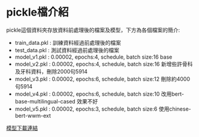 # pickle檔介紹
pickle這個資料夾存放資料前處理後的檔案及模型，下方為各個檔案的簡介:
* train_data.pkl : 訓練資料經過前處理後的檔案
* test_data.pkl : 測試資料經過前處理後的檔案
* model_v1.pkl : 0.00002, epochs:4, schedule, batch size:16  base
* model_v2.pkl : 0.00002, epochs:4, schedule, batch size:16  新增些許骨科及牙科資料，刪除2000句5914
* model_v3.pkl : 0.00002, epochs:6, schedule, batch size:12  刪除約4000句5914
* model_v4.pkl : 0.00002, epochs:6, schedule, batch size:10  改用bert-base-multilingual-cased 效果不好
* model_v5.pkl : 0.00002, epochs:3, schedule, batch size:6  使用chinese-bert-wwm-ext

[模型下載連結](https://drive.google.com/drive/folders/1bnl5MpsGUEs70Tl1X6gy4z-P2H5PBuCE?usp=sharing)